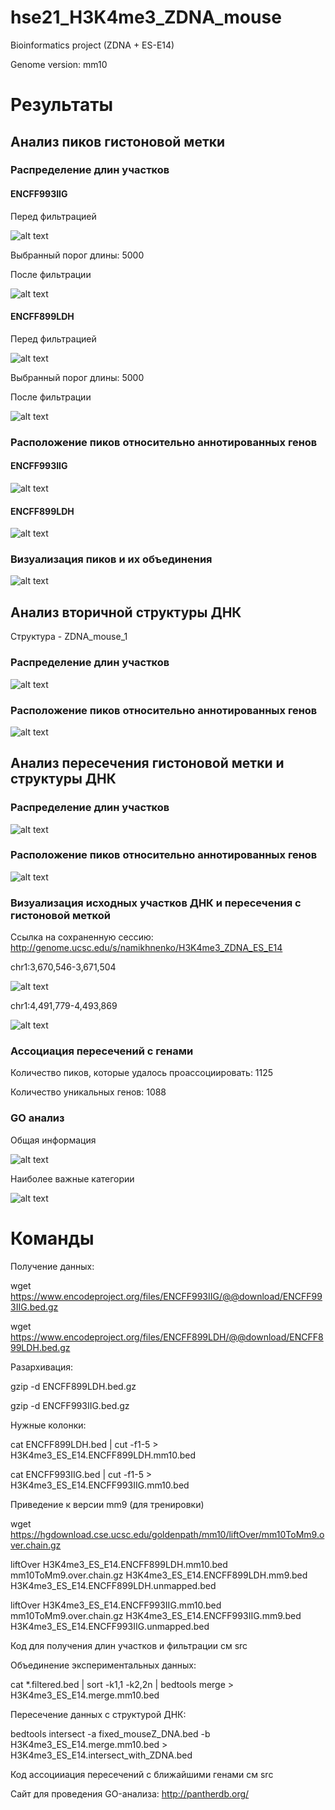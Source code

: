 # hse21_H3K4me3_ZDNA_mouse
Bioinformatics project (ZDNA + ES-E14)

Genome version: mm10

# Результаты

## Анализ пиков гистоновой метки

### Распределение длин участков

#### ENCFF993IIG

Перед фильтрацией

![alt text](https://github.com/namikhnenko/hse21_H3K4me3_ZDNA_mouse/blob/main/images/len_hist.H3K4me3_ES_E14.ENCFF993IIG.mm10.pdf.png-1.png)

Выбранный порог длины: 5000

После фильтрации 


![alt text](https://github.com/namikhnenko/hse21_H3K4me3_ZDNA_mouse/blob/main/images/filter_peaks.H3K4me3_ES_E14.ENCFF993IIG.mm10.filtered.hist.pdf.png-1.png)

#### ENCFF899LDH

Перед фильтрацией

![alt text](https://github.com/namikhnenko/hse21_H3K4me3_ZDNA_mouse/blob/main/images/len_hist.H3K4me3_ES_E14.ENCFF899LDH.mm10.pdf.png-1.png)

Выбранный порог длины: 5000

После фильтрации


![alt text](https://github.com/namikhnenko/hse21_H3K4me3_ZDNA_mouse/blob/main/images/filter_peaks.H3K4me3_ES_E14.ENCFF899LDH.mm10.filtered.hist.pdf.png-1.png)

### Расположение пиков относительно аннотированных генов

#### ENCFF993IIG

![alt text](https://github.com/namikhnenko/hse21_H3K4me3_ZDNA_mouse/blob/main/images/chip_seeker.H3K4me3_ES_E14.ENCFF993IIG.mm10.filtered.annopie.pdf.png-1.png)

#### ENCFF899LDH

![alt text](https://github.com/namikhnenko/hse21_H3K4me3_ZDNA_mouse/blob/main/images/chip_seeker.H3K4me3_ES_E14.ENCFF899LDH.mm10.filtered.annopie.pdf.png-1.png)

### Визуализация пиков и их объединения

![alt text](https://github.com/namikhnenko/hse21_H3K4me3_ZDNA_mouse/blob/main/images/source_merge.png)

## Анализ вторичной структуры ДНК 

Структура - ZDNA_mouse_1

### Распределение длин участков

![alt text](https://github.com/namikhnenko/hse21_H3K4me3_ZDNA_mouse/blob/main/images/len_hist.mouseZ-DNA1.pdf.png-1.png)

### Расположение пиков относительно аннотированных генов

![alt text](https://github.com/namikhnenko/hse21_H3K4me3_ZDNA_mouse/blob/main/images/chip_seeker.mouseZ-DNA1.annopie.pdf.png-1.png)

## Анализ пересечения гистоновой метки и структуры ДНК

### Распределение длин участков

![alt text](https://github.com/namikhnenko/hse21_H3K4me3_ZDNA_mouse/blob/main/images/len_hist.H3K4me3_ES_E14.intersect_with_ZDNA.pdf.png-1.png)

### Расположение пиков относительно аннотированных генов

![alt text](https://github.com/namikhnenko/hse21_H3K4me3_ZDNA_mouse/blob/main/images/chip_seeker.H3K4me3_ES_E14.intersect_with_ZDNA.annopie.pdf.png-1.png)

### Визуализация исходных участков ДНК и пересечения с гистоновой меткой

Ссылка на сохраненную сессию: http://genome.ucsc.edu/s/namikhnenko/H3K4me3_ZDNA_ES_E14

chr1:3,670,546-3,671,504

![alt text](https://github.com/namikhnenko/hse21_H3K4me3_ZDNA_mouse/blob/main/images/inter3.png)

chr1:4,491,779-4,493,869

![alt text](https://github.com/namikhnenko/hse21_H3K4me3_ZDNA_mouse/blob/main/images/inter4.png)

### Ассоциация пересечений с генами

Количество пиков, которые удалось проассоциировать: 1125

Количество уникальных генов: 1088

### GO анализ

Общая информация

![alt text](https://github.com/namikhnenko/hse21_H3K4me3_ZDNA_mouse/blob/main/images/go_summary.jpg)

Наиболее важные категории

![alt text](https://github.com/namikhnenko/hse21_H3K4me3_ZDNA_mouse/blob/main/images/go_analiysis.png)

# Команды

Получение данных:

wget https://www.encodeproject.org/files/ENCFF993IIG/@@download/ENCFF993IIG.bed.gz
    
wget https://www.encodeproject.org/files/ENCFF899LDH/@@download/ENCFF899LDH.bed.gz

Разархивация:
    
gzip -d ENCFF899LDH.bed.gz 

gzip -d ENCFF993IIG.bed.gz 

Нужные колонки:

cat ENCFF899LDH.bed | cut -f1-5 > H3K4me3_ES_E14.ENCFF899LDH.mm10.bed

cat ENCFF993IIG.bed | cut -f1-5 > H3K4me3_ES_E14.ENCFF993IIG.mm10.bed

Приведение к версии mm9 (для тренировки)
    
wget https://hgdownload.cse.ucsc.edu/goldenpath/mm10/liftOver/mm10ToMm9.over.chain.gz
    
liftOver H3K4me3_ES_E14.ENCFF899LDH.mm10.bed mm10ToMm9.over.chain.gz H3K4me3_ES_E14.ENCFF899LDH.mm9.bed H3K4me3_ES_E14.ENCFF899LDH.unmapped.bed
    
liftOver H3K4me3_ES_E14.ENCFF993IIG.mm10.bed mm10ToMm9.over.chain.gz H3K4me3_ES_E14.ENCFF993IIG.mm9.bed H3K4me3_ES_E14.ENCFF993IIG.unmapped.bed

Код для получения длин участков и фильтрации см src

Объединение экспериментальных данных:

cat  *.filtered.bed  |   sort -k1,1 -k2,2n   |   bedtools merge   >  H3K4me3_ES_E14.merge.mm10.bed

Пересечение данных с структурой ДНК:

bedtools intersect  -a fixed_mouseZ_DNA.bed   -b  H3K4me3_ES_E14.merge.mm10.bed  >  H3K4me3_ES_E14.intersect_with_ZDNA.bed

Код ассоцииация пересечений с ближайшими генами см src

Сайт для проведения GO-анализа: http://pantherdb.org/
